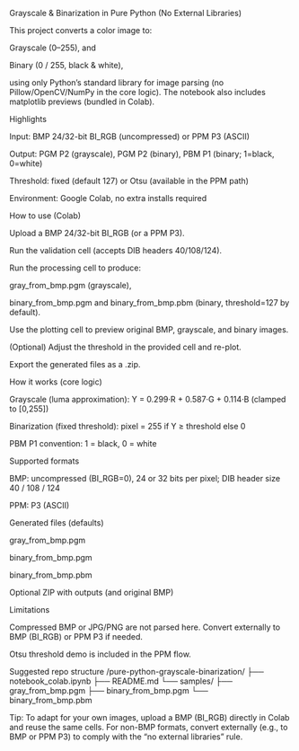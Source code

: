 Grayscale & Binarization in Pure Python (No External Libraries)

This project converts a color image to:

Grayscale (0–255), and

Binary (0 / 255, black & white),

using only Python’s standard library for image parsing (no Pillow/OpenCV/NumPy in the core logic). The notebook also includes matplotlib previews (bundled in Colab).

Highlights

Input: BMP 24/32-bit BI_RGB (uncompressed) or PPM P3 (ASCII)

Output: PGM P2 (grayscale), PGM P2 (binary), PBM P1 (binary; 1=black, 0=white)

Threshold: fixed (default 127) or Otsu (available in the PPM path)

Environment: Google Colab, no extra installs required

How to use (Colab)

Upload a BMP 24/32-bit BI_RGB (or a PPM P3).

Run the validation cell (accepts DIB headers 40/108/124).

Run the processing cell to produce:

gray_from_bmp.pgm (grayscale),

binary_from_bmp.pgm and binary_from_bmp.pbm (binary, threshold=127 by default).

Use the plotting cell to preview original BMP, grayscale, and binary images.

(Optional) Adjust the threshold in the provided cell and re-plot.

Export the generated files as a .zip.

How it works (core logic)

Grayscale (luma approximation):
Y = 0.299·R + 0.587·G + 0.114·B (clamped to [0,255])

Binarization (fixed threshold):
pixel = 255 if Y ≥ threshold else 0

PBM P1 convention: 1 = black, 0 = white

Supported formats

BMP: uncompressed (BI_RGB=0), 24 or 32 bits per pixel; DIB header size 40 / 108 / 124

PPM: P3 (ASCII)

Generated files (defaults)

gray_from_bmp.pgm

binary_from_bmp.pgm

binary_from_bmp.pbm

Optional ZIP with outputs (and original BMP)

Limitations

Compressed BMP or JPG/PNG are not parsed here. Convert externally to BMP (BI_RGB) or PPM P3 if needed.

Otsu threshold demo is included in the PPM flow.

Suggested repo structure
/pure-python-grayscale-binarization/
  ├── notebook_colab.ipynb
  ├── README.md
  └── samples/
      ├── gray_from_bmp.pgm
      ├── binary_from_bmp.pgm
      └── binary_from_bmp.pbm


Tip: To adapt for your own images, upload a BMP (BI_RGB) directly in Colab and reuse the same cells. For non-BMP formats, convert externally (e.g., to BMP or PPM P3) to comply with the “no external libraries” rule.
